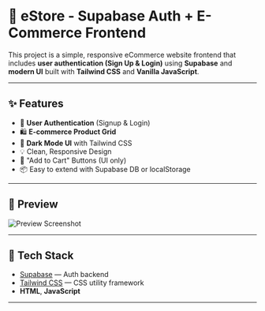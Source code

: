 # 🛒 eStore - Supabase Auth + E-Commerce Frontend

This project is a simple, responsive eCommerce website frontend that includes **user authentication (Sign Up & Login)** using **Supabase** and **modern UI** built with **Tailwind CSS** and **Vanilla JavaScript**.

---

## ✨ Features

- 🔐 **User Authentication** (Signup & Login)
- 🛍️ **E-commerce Product Grid**
- 🌙 **Dark Mode UI** with Tailwind CSS
- 💡 Clean, Responsive Design
- 🛒 "Add to Cart" Buttons (UI only)
- 📦 Easy to extend with Supabase DB or localStorage

---

## 📸 Preview

![Preview Screenshot](preview.jpg) <!-- You can upload a screenshot and link it here -->

---

## 🧰 Tech Stack

- [Supabase](https://supabase.com/) — Auth backend
- [Tailwind CSS](https://tailwindcss.com/) — CSS utility framework
- **HTML**, **JavaScript**

---


